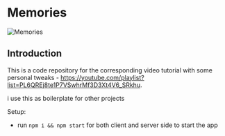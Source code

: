 # Memories

![Memories](https://i.ibb.co/Z8Y0CJv/Screenshot-2020-10-30-at-11-10-04.png)

## Introduction
This is a code repository for the corresponding video tutorial with some personal tweaks - https://youtube.com/playlist?list=PL6QREj8te1P7VSwhrMf3D3Xt4V6_SRkhu.

i use this as boilerplate for other projects

Setup:
- run ```npm i && npm start``` for both client and server side to start the app
